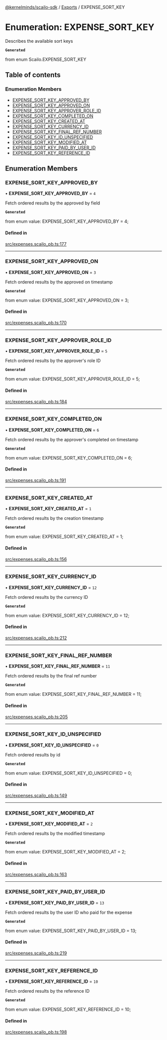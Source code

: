 [@kernelminds/scailo-sdk](../README.md) / [Exports](../modules.md) / EXPENSE\_SORT\_KEY

# Enumeration: EXPENSE\_SORT\_KEY

Describes the available sort keys

**`Generated`**

from enum Scailo.EXPENSE_SORT_KEY

## Table of contents

### Enumeration Members

- [EXPENSE\_SORT\_KEY\_APPROVED\_BY](EXPENSE_SORT_KEY.md#expense_sort_key_approved_by)
- [EXPENSE\_SORT\_KEY\_APPROVED\_ON](EXPENSE_SORT_KEY.md#expense_sort_key_approved_on)
- [EXPENSE\_SORT\_KEY\_APPROVER\_ROLE\_ID](EXPENSE_SORT_KEY.md#expense_sort_key_approver_role_id)
- [EXPENSE\_SORT\_KEY\_COMPLETED\_ON](EXPENSE_SORT_KEY.md#expense_sort_key_completed_on)
- [EXPENSE\_SORT\_KEY\_CREATED\_AT](EXPENSE_SORT_KEY.md#expense_sort_key_created_at)
- [EXPENSE\_SORT\_KEY\_CURRENCY\_ID](EXPENSE_SORT_KEY.md#expense_sort_key_currency_id)
- [EXPENSE\_SORT\_KEY\_FINAL\_REF\_NUMBER](EXPENSE_SORT_KEY.md#expense_sort_key_final_ref_number)
- [EXPENSE\_SORT\_KEY\_ID\_UNSPECIFIED](EXPENSE_SORT_KEY.md#expense_sort_key_id_unspecified)
- [EXPENSE\_SORT\_KEY\_MODIFIED\_AT](EXPENSE_SORT_KEY.md#expense_sort_key_modified_at)
- [EXPENSE\_SORT\_KEY\_PAID\_BY\_USER\_ID](EXPENSE_SORT_KEY.md#expense_sort_key_paid_by_user_id)
- [EXPENSE\_SORT\_KEY\_REFERENCE\_ID](EXPENSE_SORT_KEY.md#expense_sort_key_reference_id)

## Enumeration Members

### EXPENSE\_SORT\_KEY\_APPROVED\_BY

• **EXPENSE\_SORT\_KEY\_APPROVED\_BY** = ``4``

Fetch ordered results by the approved by field

**`Generated`**

from enum value: EXPENSE_SORT_KEY_APPROVED_BY = 4;

#### Defined in

[src/expenses.scailo_pb.ts:177](https://github.com/scailo/ts-sdk/blob/c10a36b57201dfa5903d4b53efa1e62aa6208936/src/expenses.scailo_pb.ts#L177)

___

### EXPENSE\_SORT\_KEY\_APPROVED\_ON

• **EXPENSE\_SORT\_KEY\_APPROVED\_ON** = ``3``

Fetch ordered results by the approved on timestamp

**`Generated`**

from enum value: EXPENSE_SORT_KEY_APPROVED_ON = 3;

#### Defined in

[src/expenses.scailo_pb.ts:170](https://github.com/scailo/ts-sdk/blob/c10a36b57201dfa5903d4b53efa1e62aa6208936/src/expenses.scailo_pb.ts#L170)

___

### EXPENSE\_SORT\_KEY\_APPROVER\_ROLE\_ID

• **EXPENSE\_SORT\_KEY\_APPROVER\_ROLE\_ID** = ``5``

Fetch ordered results by the approver's role ID

**`Generated`**

from enum value: EXPENSE_SORT_KEY_APPROVER_ROLE_ID = 5;

#### Defined in

[src/expenses.scailo_pb.ts:184](https://github.com/scailo/ts-sdk/blob/c10a36b57201dfa5903d4b53efa1e62aa6208936/src/expenses.scailo_pb.ts#L184)

___

### EXPENSE\_SORT\_KEY\_COMPLETED\_ON

• **EXPENSE\_SORT\_KEY\_COMPLETED\_ON** = ``6``

Fetch ordered results by the approver's completed on timestamp

**`Generated`**

from enum value: EXPENSE_SORT_KEY_COMPLETED_ON = 6;

#### Defined in

[src/expenses.scailo_pb.ts:191](https://github.com/scailo/ts-sdk/blob/c10a36b57201dfa5903d4b53efa1e62aa6208936/src/expenses.scailo_pb.ts#L191)

___

### EXPENSE\_SORT\_KEY\_CREATED\_AT

• **EXPENSE\_SORT\_KEY\_CREATED\_AT** = ``1``

Fetch ordered results by the creation timestamp

**`Generated`**

from enum value: EXPENSE_SORT_KEY_CREATED_AT = 1;

#### Defined in

[src/expenses.scailo_pb.ts:156](https://github.com/scailo/ts-sdk/blob/c10a36b57201dfa5903d4b53efa1e62aa6208936/src/expenses.scailo_pb.ts#L156)

___

### EXPENSE\_SORT\_KEY\_CURRENCY\_ID

• **EXPENSE\_SORT\_KEY\_CURRENCY\_ID** = ``12``

Fetch ordered results by the currency ID

**`Generated`**

from enum value: EXPENSE_SORT_KEY_CURRENCY_ID = 12;

#### Defined in

[src/expenses.scailo_pb.ts:212](https://github.com/scailo/ts-sdk/blob/c10a36b57201dfa5903d4b53efa1e62aa6208936/src/expenses.scailo_pb.ts#L212)

___

### EXPENSE\_SORT\_KEY\_FINAL\_REF\_NUMBER

• **EXPENSE\_SORT\_KEY\_FINAL\_REF\_NUMBER** = ``11``

Fetch ordered results by the final ref number

**`Generated`**

from enum value: EXPENSE_SORT_KEY_FINAL_REF_NUMBER = 11;

#### Defined in

[src/expenses.scailo_pb.ts:205](https://github.com/scailo/ts-sdk/blob/c10a36b57201dfa5903d4b53efa1e62aa6208936/src/expenses.scailo_pb.ts#L205)

___

### EXPENSE\_SORT\_KEY\_ID\_UNSPECIFIED

• **EXPENSE\_SORT\_KEY\_ID\_UNSPECIFIED** = ``0``

Fetch ordered results by id

**`Generated`**

from enum value: EXPENSE_SORT_KEY_ID_UNSPECIFIED = 0;

#### Defined in

[src/expenses.scailo_pb.ts:149](https://github.com/scailo/ts-sdk/blob/c10a36b57201dfa5903d4b53efa1e62aa6208936/src/expenses.scailo_pb.ts#L149)

___

### EXPENSE\_SORT\_KEY\_MODIFIED\_AT

• **EXPENSE\_SORT\_KEY\_MODIFIED\_AT** = ``2``

Fetch ordered results by the modified timestamp

**`Generated`**

from enum value: EXPENSE_SORT_KEY_MODIFIED_AT = 2;

#### Defined in

[src/expenses.scailo_pb.ts:163](https://github.com/scailo/ts-sdk/blob/c10a36b57201dfa5903d4b53efa1e62aa6208936/src/expenses.scailo_pb.ts#L163)

___

### EXPENSE\_SORT\_KEY\_PAID\_BY\_USER\_ID

• **EXPENSE\_SORT\_KEY\_PAID\_BY\_USER\_ID** = ``13``

Fetch ordered results by the user ID who paid for the expense

**`Generated`**

from enum value: EXPENSE_SORT_KEY_PAID_BY_USER_ID = 13;

#### Defined in

[src/expenses.scailo_pb.ts:219](https://github.com/scailo/ts-sdk/blob/c10a36b57201dfa5903d4b53efa1e62aa6208936/src/expenses.scailo_pb.ts#L219)

___

### EXPENSE\_SORT\_KEY\_REFERENCE\_ID

• **EXPENSE\_SORT\_KEY\_REFERENCE\_ID** = ``10``

Fetch ordered results by the reference ID

**`Generated`**

from enum value: EXPENSE_SORT_KEY_REFERENCE_ID = 10;

#### Defined in

[src/expenses.scailo_pb.ts:198](https://github.com/scailo/ts-sdk/blob/c10a36b57201dfa5903d4b53efa1e62aa6208936/src/expenses.scailo_pb.ts#L198)
